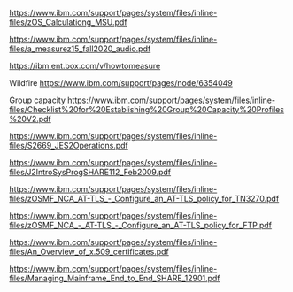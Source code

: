 https://www.ibm.com/support/pages/system/files/inline-files/zOS_Calculationg_MSU.pdf

https://www.ibm.com/support/pages/system/files/inline-files/a_measurez15_fall2020_audio.pdf

https://ibm.ent.box.com/v/howtomeasure

Wildfire
https://www.ibm.com/support/pages/node/6354049

Group capacity https://www.ibm.com/support/pages/system/files/inline-files/Checklist%20for%20Establishing%20Group%20Capacity%20Profiles%20V2.pdf

https://www.ibm.com/support/pages/system/files/inline-files/S2669_JES2Operations.pdf

https://www.ibm.com/support/pages/system/files/inline-files/J2IntroSysProgSHARE112_Feb2009.pdf

https://www.ibm.com/support/pages/system/files/inline-files/zOSMF_NCA_AT-TLS_-_Configure_an_AT-TLS_policy_for_TN3270.pdf

https://www.ibm.com/support/pages/system/files/inline-files/zOSMF_NCA_-_AT-TLS_-_Configure_an_AT-TLS_policy_for_FTP.pdf

https://www.ibm.com/support/pages/system/files/inline-files/An_Overview_of_x.509_certificates.pdf

https://www.ibm.com/support/pages/system/files/inline-files/Managing_Mainframe_End_to_End_SHARE_12901.pdf

